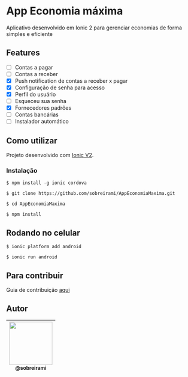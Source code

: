 # App Economia máxima

Aplicativo desenvolvido em Ionic 2 para gerenciar economias de forma simples e eficiente

## Features
- [ ] Contas a pagar
- [ ] Contas a receber
- [X] Push notification de contas a receber x pagar
- [X] Configuração de senha para acesso
- [X] Perfil do usuário
- [ ] Esqueceu sua senha
- [X] Fornecedores padrões
- [ ] Contas bancárias
- [ ] Instalador automático

## Como utilizar

Projeto desenvolvido com [Ionic V2](https://ionicframework.com).

### Instalação

```
$ npm install -g ionic cordova
```

```
$ git clone https://github.com/sobreirami/AppEconomiaMaxima.git
```

```
$ cd AppEconomiaMaxima
```

```
$ npm install
```

## Rodando no celular

```
$ ionic platform add android
```

```
$ ionic run android
```

## Para contribuir

Guia de contribuição [aqui](CONTRIBUTING.md)

## Autor

| [<img src="https://avatars3.githubusercontent.com/u/986026?v=3&s=460" height="115px"><br><sub>@sobreirami</sub>](https://github.com/sobreirami) |
| :---: |
